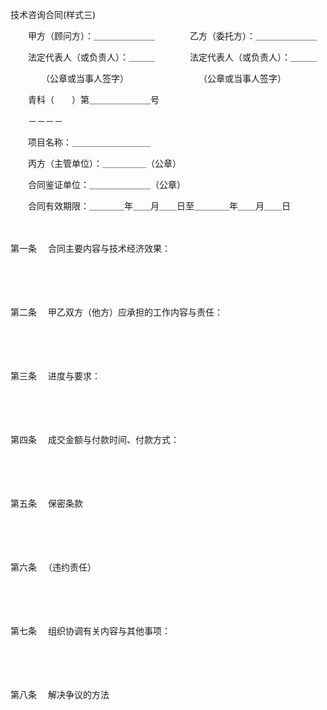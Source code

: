 



技术咨询合同(样式三)



 

　　甲方（顾问方）：＿＿＿＿＿＿＿　　　　乙方（委托方）：＿＿＿＿＿＿＿

　　法定代表人（或负责人）：＿＿＿　　　　法定代表人（或负责人）：＿＿＿

　　　　（公章或当事人签字）　　　　　　　　　（公章或当事人签字）

　　青科（　　）第＿＿＿＿＿＿＿号

　　－－－－

　　项目名称：＿＿＿＿＿＿＿＿＿

　　丙方（主管单位）：＿＿＿＿＿（公章）

　　合同鉴证单位：＿＿＿＿＿＿＿（公章）

　　合同有效期限：＿＿＿＿年＿＿月＿＿日至＿＿＿＿年＿＿月＿＿日

　　

第一条
　合同主要内容与技术经济效果：

　　

　　

第二条
　甲乙双方（他方）应承担的工作内容与责任：

　　

　　

第三条
　进度与要求：

　　

　　

第四条
　成交金额与付款时间、付款方式：

　　

　　

第五条
　保密条款

　　

　　

第六条
　（违约责任）

　　

　　

第七条
　组织协调有关内容与其他事项：

　　

　　

第八条
　解决争议的方法